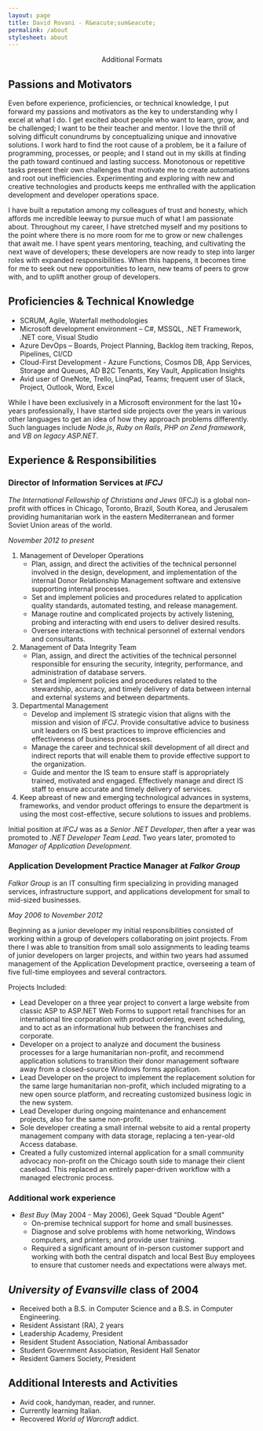 ```yaml
---
layout: page
title: David Rovani - R&eacute;sum&eacute;
permalink: /about
stylesheet: about
---
```


<aside class="aside" style="text-align: center; font-size: 100%;">
Additional Formats<br />
<a href="/david-rovani-resume.docx"><i class="fal fa-2x fa-file-word" title="Microsoft Word"></i></a>
<a href="/david-rovani-resume.pdf"><i class="fal fa-2x fa-file-pdf" title="PDF"></i></a>
<a href="https://docs.google.com/document/d/e/2PACX-1vTdjpOF6GqYfknejhwLLuZQRa2MbfT6fIoov64EzOjnIuRWPmqgWye_346EJtSGShBZsyW6QIyikPr-/pub"><i class="fal fa-2x fa-file-alt" title="Google Docs"></i></a>
<a href="/david-rovani-resume.txt"><i class="fal fa-2x fa-file" title="txt"></i></a>
</aside>

## Passions and Motivators

Even before experience, proficiencies, or technical knowledge, I put forward my passions and motivators as the key to understanding why I excel at what I do. I get excited about people who want to learn, grow, and be challenged; I want to be their teacher and mentor. I love the thrill of solving difficult conundrums by conceptualizing unique and innovative solutions. I work hard to find the root cause of a problem, be it a failure of programming, processes, or people; and I stand out in my skills at finding the path toward continued and lasting success. Monotonous or repetitive tasks present their own challenges that motivate me to create automations and root out inefficiencies. Experimenting and exploring with new and creative technologies and products keeps me enthralled with the application development and developer operations space.

I have built a reputation among my colleagues of trust and honesty, which affords me incredible leeway to pursue much of what I am passionate about. Throughout my career, I have stretched myself and my positions to the point where there is no more room for me to grow or new challenges that await me. I have spent years mentoring, teaching, and cultivating the next wave of developers; these developers are now ready to step into larger roles with expanded responsibilities. When this happens, it becomes time for me to seek out new opportunities to learn, new teams of peers to grow with, and to uplift another group of developers.

## Proficiencies & Technical Knowledge

- SCRUM, Agile, Waterfall methodologies
- Microsoft development environment – C#, MSSQL, .NET Framework, .NET core, Visual Studio
- Azure DevOps – Boards, Project Planning, Backlog item tracking, Repos, Pipelines, CI/CD
- Cloud-First Development - Azure Functions, Cosmos DB, App Services, Storage and Queues, AD B2C Tenants, Key Vault, Application Insights
- Avid user of OneNote, Trello, LinqPad, Teams; frequent user of Slack, Project, Outlook, Word, Excel

<aside class="aside">While I have been exclusively in a Microsoft environment for the last 10+ years professionally, I have started side projects over the years in various other languages to get an idea of how they approach problems differently. Such languages include <em>Node.js</em>, <em></em> <em>Ruby on Rails</em>, <em>PHP on Zend framework</em>, and <em>VB on legacy ASP.NET</em>.</aside>

## Experience & Responsibilities

### Director of Information Services at _IFCJ_

<aside class="aside"><em>The International Fellowship of Christians and Jews</em> (IFCJ) is a global non-profit with offices in Chicago, Toronto, Brazil, South Korea, and Jerusalem providing humanitarian work in the eastern Mediterranean and former Soviet Union areas of the world.</aside>

_November 2012 to present_

1. Management of Developer Operations
    - Plan, assign, and direct the activities of the technical personnel involved in the design, development, and implementation of the internal Donor Relationship Management software and extensive supporting internal processes.
    - Set and implement policies and procedures related to application quality standards, automated testing, and release management.
    - Manage routine and complicated projects by actively listening, probing and interacting with end users to deliver desired results.
    - Oversee interactions with technical personnel of external vendors and consultants.
1. Management of Data Integrity Team
    - Plan, assign, and direct the activities of the technical personnel responsible for ensuring the security, integrity, performance, and administration of database servers.
    - Set and implement policies and procedures related to the stewardship, accuracy, and timely delivery of data between internal and external systems and between departments.
1. Departmental Management
    - Develop and implement IS strategic vision that aligns with the mission and vision of _IFCJ_. Provide consultative advice to business unit leaders on IS best practices to improve efficiencies and effectiveness of business processes.
    - Manage the career and technical skill development of all direct and indirect reports that will enable them to provide effective support to the organization.
    - Guide and mentor the IS team to ensure staff is appropriately trained, motivated and engaged. Effectively manage and direct IS staff to ensure accurate and timely delivery of services.
1. Keep abreast of new and emerging technological advances in systems, frameworks, and vendor product offerings to ensure the department is using the most cost-effective, secure solutions to issues and problems.

Initial position at _IFCJ_ was as a _Senior .NET Developer_, then after a year was promoted to _.NET Developer Team Lead_. Two years later, promoted to _Manager of Application Development_.

### Application Development Practice Manager at _Falkor Group_

<aside class="aside"><em>Falkor Group</em> is an IT consulting firm specializing in providing managed services, infrastructure support, and applications development for small to mid-sized businesses.</aside>

_May 2006 to November 2012_

Beginning as a junior developer my initial responsibilities consisted of working within a group of developers collaborating on joint projects. From there I was able to transition from small solo assignments to leading teams of junior developers on larger projects, and within two years had assumed management of the Application Development practice, overseeing a team of five full-time employees and several contractors.

Projects Included:

* Lead Developer on a three year project to convert a large website from classic ASP to ASP.NET Web Forms to support retail franchises for an international tire corporation with product ordering, event scheduling, and to act as an informational hub between the franchises and corporate.
* Developer on a project to analyze and document the business processes for a large humanitarian non-profit, and recommend application solutions to transition their donor management software away from a closed-source Windows forms application.
* Lead Developer on the project to implement the replacement solution for the same large humanitarian non-profit, which included migrating to a new open source platform, and recreating customized business logic in the new system.
* Lead Developer during ongoing maintenance and enhancement projects, also for the same non-profit.
* Sole developer creating a small internal website to aid a rental property management company with data storage, replacing a ten-year-old Access database.
* Created a fully customized internal application for a small community advocacy non-profit on the Chicago south side to manage their client caseload. This replaced an entirely paper-driven workflow with a managed electronic process.

### Additional work experience

* _Best Buy_ (May 2004 - May 2006), Geek Squad "Double Agent"
    * On-premise technical support for home and small businesses.
    * Diagnose and solve problems with home networking, Windows computers, and printers; and provide user training.
    * Required a significant amount of in-person customer support and working with both the central dispatch and local Best Buy employees to ensure that customer needs and expectations were always met.

## _University of Evansville_ class of 2004

* Received both a B.S. in Computer Science and a B.S. in Computer Engineering.
* Resident Assistant (RA), 2 years
* Leadership Academy, President
* Resident Student Association, National Ambassador
* Student Government Association, Resident Hall Senator
* Resident Gamers Society, President

## Additional Interests and Activities

* Avid cook, handyman, reader, and runner.
* Currently learning Italian.
* Recovered _World of Warcraft_ addict.